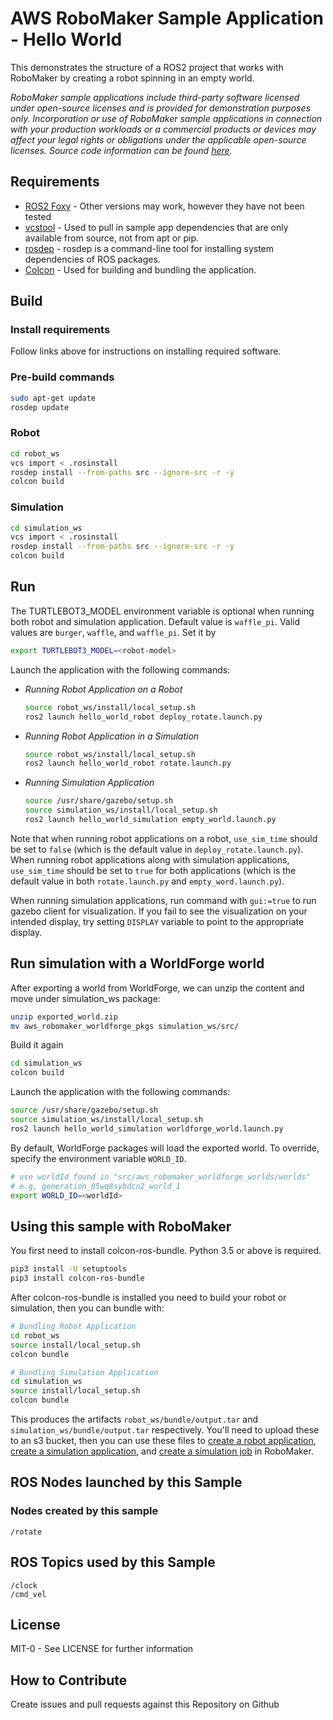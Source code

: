 # AWS RoboMaker Sample Application - Hello World

This demonstrates the structure of a ROS2 project that works with RoboMaker by creating a robot spinning in an empty world.

_RoboMaker sample applications include third-party software licensed under open-source licenses and is provided for demonstration purposes only. Incorporation or use of RoboMaker sample applications in connection with your production workloads or a commercial products or devices may affect your legal rights or obligations under the applicable open-source licenses. Source code information can be found [here](https://s3.console.aws.amazon.com/s3/buckets/robomaker-applications-us-east-1-72fc243f9355/hello-world/?region=us-east-1)._

## Requirements

- [ROS2 Foxy](https://docs.ros.org/en/foxy/Installation.html) - Other versions may work, however they have not been tested
- [vcstool](https://github.com/dirk-thomas/vcstool#how-to-install-vcstool) - Used to pull in sample app dependencies that are only available from source, not from apt or pip.
- [rosdep](http://wiki.ros.org/rosdep#Installing_rosdep) - rosdep is a command-line tool for installing system dependencies of ROS packages.
- [Colcon](https://colcon.readthedocs.io/en/released/user/installation.html) - Used for building and bundling the application.

## Build

### Install requirements
Follow links above for instructions on installing required software.

### Pre-build commands

```bash
sudo apt-get update
rosdep update
```

### Robot

```bash
cd robot_ws
vcs import < .rosinstall
rosdep install --from-paths src --ignore-src -r -y
colcon build
```

### Simulation

```bash
cd simulation_ws
vcs import < .rosinstall
rosdep install --from-paths src --ignore-src -r -y
colcon build
```

## Run
The TURTLEBOT3_MODEL environment variable is optional when running both robot and simulation application. Default value is `waffle_pi`. Valid values are `burger`, `waffle`, and `waffle_pi`. Set it by

```bash
export TURTLEBOT3_MODEL=<robot-model>
```

Launch the application with the following commands:

- *Running Robot Application on a Robot*
    ```bash
    source robot_ws/install/local_setup.sh
    ros2 launch hello_world_robot deploy_rotate.launch.py
    ```

- *Running Robot Application in a Simulation*
    ```bash
    source robot_ws/install/local_setup.sh
    ros2 launch hello_world_robot rotate.launch.py
    ```

- *Running Simulation Application*
    ```bash
    source /usr/share/gazebo/setup.sh
    source simulation_ws/install/local_setup.sh
    ros2 launch hello_world_simulation empty_world.launch.py
    ```

Note that when running robot applications on a robot, `use_sim_time` should be set to `false` (which is the default value in `deploy_rotate.launch.py`). When running robot applications along with simulation applications, `use_sim_time` should be set to `true` for both applications (which is the default value in both `rotate.launch.py` and `empty_word.launch.py`).

When running simulation applications, run command with `gui:=true` to run gazebo client for visualization. If you fail to see the visualization on your intended display, try setting `DISPLAY` variable to point to the appropriate display.

## Run simulation with a WorldForge world

After exporting a world from WorldForge, we can unzip the content and move under simulation_ws package:

```bash
unzip exported_world.zip
mv aws_robomaker_worldforge_pkgs simulation_ws/src/
```

Build it again

```bash
cd simulation_ws
colcon build
```

Launch the application with the following commands:

```bash
source /usr/share/gazebo/setup.sh
source simulation_ws/install/local_setup.sh
ros2 launch hello_world_simulation worldforge_world.launch.py
```

By default, WorldForge packages will load the exported world. To override, specify the environment variable `WORLD_ID`. 

```bash
# use worldId found in "src/aws_robomaker_worldforge_worlds/worlds"
# e.g, generation_05wq8sybdcn2_world_1 
export WORLD_ID=<worldId>  
```

## Using this sample with RoboMaker

You first need to install colcon-ros-bundle. Python 3.5 or above is required.

```bash
pip3 install -U setuptools
pip3 install colcon-ros-bundle
```

After colcon-ros-bundle is installed you need to build your robot or simulation, then you can bundle with:

```bash
# Bundling Robot Application
cd robot_ws
source install/local_setup.sh
colcon bundle

# Bundling Simulation Application
cd simulation_ws
source install/local_setup.sh
colcon bundle
```

This produces the artifacts `robot_ws/bundle/output.tar` and `simulation_ws/bundle/output.tar` respectively.
You'll need to upload these to an s3 bucket, then you can use these files to
[create a robot application](https://docs.aws.amazon.com/robomaker/latest/dg/create-robot-application.html),
[create a simulation application](https://docs.aws.amazon.com/robomaker/latest/dg/create-simulation-application.html),
and [create a simulation job](https://docs.aws.amazon.com/robomaker/latest/dg/create-simulation-job.html) in RoboMaker.

## ROS Nodes launched by this Sample

### Nodes created by this sample

```
/rotate
```

## ROS Topics used by this Sample

```
/clock
/cmd_vel
```

## License

MIT-0 - See LICENSE for further information

## How to Contribute

Create issues and pull requests against this Repository on Github
